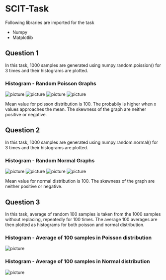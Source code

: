 # SCIT-Task

Following libraries are imported for the task

* Numpy
* Matplotlib

## Question 1

 In this task, 1000 samples are generated using numpy.random.poission() for 3 times and their histograms are plotted.
 
 ### Histogram - Random Poisson Graphs 
 
![picture](https://github.com/d4rshik/SCIT-Task/blob/master/SCIT/plots/a_poisson.png)
![picture](https://github.com/d4rshik/SCIT-Task/blob/master/SCIT/plots/b_poisson.png)
![picture](https://github.com/d4rshik/SCIT-Task/blob/master/SCIT/plots/c_poisson.png)
![picture](https://github.com/d4rshik/SCIT-Task/blob/master/SCIT/plots/abc_poisson.png)

Mean value for poisson distribution is 100. The probabily is higher when x values approaches the mean. The skewness of the graph are neither positive or negative.

## Question 2

 In this task, 1000 samples are generated using numpy.random.normal() for 3 times and their histograms are plotted.
 
 ### Histogram - Random Normal Graphs 
 
![picture](https://github.com/d4rshik/SCIT-Task/blob/master/SCIT/plots/d_normal.png)
![picture](https://github.com/d4rshik/SCIT-Task/blob/master/SCIT/plots/e_normal.png)
![picture](https://github.com/d4rshik/SCIT-Task/blob/master/SCIT/plots/f_normal.png)
![picture](https://github.com/d4rshik/SCIT-Task/blob/master/SCIT/plots/def_normal.png)

Mean value for normal distribution is 100. The skewness of the graph are neither positive or negative.

## Question 3

In this task, average of random 100 samples is taken from the 1000 samples without replacing, repeatedly for 100 times. The average 100 averages are then plotted as histograms for both poisson and normal distribution.

 ### Histogram - Average of 100 samples in Poisson distribution
 
![picture](https://github.com/d4rshik/SCIT-Task/blob/master/SCIT/plots/abc_poission_average.png)

 ### Histogram - Average of 100 samples in Normal distribution
 
![picture](https://github.com/d4rshik/SCIT-Task/blob/master/SCIT/plots/def_normal_average.png)
